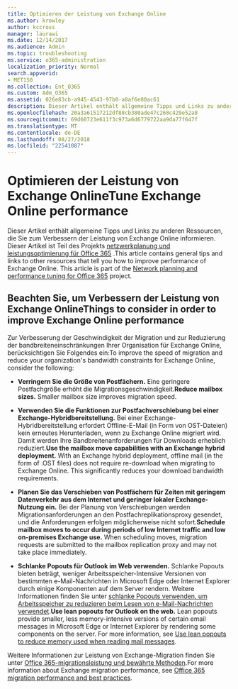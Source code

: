 ```yaml
---
title: Optimieren der Leistung von Exchange Online
ms.author: krowley
author: kccross
manager: laurawi
ms.date: 12/14/2017
ms.audience: Admin
ms.topic: troubleshooting
ms.service: o365-administration
localization_priority: Normal
search.appverid:
- MET150
ms.collection: Ent_O365
ms.custom: Adm_O365
ms.assetid: 026e83cb-a945-4543-97b0-a8af6e80ac61
description: Dieser Artikel enthält allgemeine Tipps und Links zu anderen Ressourcen, die Sie zum Verbessern der Leistung von Exchange Online informieren.
ms.openlocfilehash: 20a3a61517212df88cb380ade47c268c429e52a8
ms.sourcegitcommit: 69d60723e611f3c973a6d6779722aa9da77f647f
ms.translationtype: MT
ms.contentlocale: de-DE
ms.lasthandoff: 08/27/2018
ms.locfileid: "22541087"
---
```

# <a name="tune-exchange-online-performance"></a><span data-ttu-id="0067a-103">Optimieren der Leistung von Exchange Online</span><span class="sxs-lookup"><span data-stu-id="0067a-103">Tune Exchange Online performance</span></span>

<span data-ttu-id="0067a-p101">Dieser Artikel enthält allgemeine Tipps und Links zu anderen Ressourcen, die Sie zum Verbessern der Leistung von Exchange Online informieren. Dieser Artikel ist Teil des Projekts [netzwerkplanung und leistungsoptimierung für Office 365](https://aka.ms/tune) .</span><span class="sxs-lookup"><span data-stu-id="0067a-p101">This article contains general tips and links to other resources that tell you how to improve performance of Exchange Online. This article is part of the [Network planning and performance tuning for Office 365](https://aka.ms/tune) project.</span></span>
   
## <a name="things-to-consider-in-order-to-improve-exchange-online-performance"></a><span data-ttu-id="0067a-106">Beachten Sie, um Verbessern der Leistung von Exchange Online</span><span class="sxs-lookup"><span data-stu-id="0067a-106">Things to consider in order to improve Exchange Online performance</span></span>

<span data-ttu-id="0067a-107">Zur Verbesserung der Geschwindigkeit der Migration und zur Reduzierung der bandbreiteneinschränkungen Ihrer Organisation für Exchange Online, berücksichtigen Sie Folgendes ein:</span><span class="sxs-lookup"><span data-stu-id="0067a-107">To improve the speed of migration and reduce your organization's bandwidth constraints for Exchange Online, consider the following:</span></span>
  
- <span data-ttu-id="0067a-p102">**Verringern Sie die Größe von Postfächern.** Eine geringere Postfachgröße erhöht die Migrationsgeschwindigkeit.</span><span class="sxs-lookup"><span data-stu-id="0067a-p102">**Reduce mailbox sizes.** Smaller mailbox size improves migration speed.</span></span> 
    
- <span data-ttu-id="0067a-p103">**Verwenden Sie die Funktionen zur Postfachverschiebung bei einer Exchange-Hybridbereitstellung.** Bei einer Exchange-Hybridbereitstellung erfordert Offline-E-Mail (in Form von OST-Dateien) kein erneutes Herunterladen, wenn zu Exchange Online migriert wird. Damit werden Ihre Bandbreitenanforderungen für Downloads erheblich reduziert.</span><span class="sxs-lookup"><span data-stu-id="0067a-p103">**Use the mailbox move capabilities with an Exchange hybrid deployment.** With an Exchange hybrid deployment, offline mail (in the form of .OST files) does not require re-download when migrating to Exchange Online. This significantly reduces your download bandwidth requirements.</span></span> 
    
- <span data-ttu-id="0067a-p104">**Planen Sie das Verschieben von Postfächern für Zeiten mit geringem Datenverkehr aus dem Internet und geringer lokaler Exchange-Nutzung ein.** Bei der Planung von Verschiebungen werden Migrationsanforderungen an den Postfachreplikationsproxy gesendet, und die Anforderungen erfolgen möglicherweise nicht sofort.</span><span class="sxs-lookup"><span data-stu-id="0067a-p104">**Schedule mailbox moves to occur during periods of low Internet traffic and low on-premises Exchange use.** When scheduling moves, migration requests are submitted to the mailbox replication proxy and may not take place immediately.</span></span> 
    
- <span data-ttu-id="0067a-p105">**Schlanke Popouts für Outlook im Web verwenden.** Schlanke Popouts bieten beträgt, weniger Arbeitsspeicher-Intensive Versionen von bestimmten e-Mail-Nachrichten in Microsoft Edge oder Internet Explorer durch einige Komponenten auf dem Server rendern. Weitere Informationen finden Sie unter [schlanke Popouts verwenden, um Arbeitsspeicher zu reduzieren beim Lesen von e-Mail-Nachrichten verwendet](https://support.office.com/article/a6d6ba01-2562-4c3d-a8f1-78748dd506cf).</span><span class="sxs-lookup"><span data-stu-id="0067a-p105">**Use lean popouts for Outlook on the web.** Lean popouts provide smaller, less memory-intensive versions of certain email messages in Microsoft Edge or Internet Explorer by rendering some components on the server. For more information, see [Use lean popouts to reduce memory used when reading mail messages](https://support.office.com/article/a6d6ba01-2562-4c3d-a8f1-78748dd506cf).</span></span>
    
<span data-ttu-id="0067a-118">Weitere Informationen zur Leistung von Exchange-Migration finden Sie unter [Office 365-migrationsleistung und bewährte Methoden](https://support.office.com/article/d9acb371-fd6c-4c14-aa8e-db5cbe39aa57).</span><span class="sxs-lookup"><span data-stu-id="0067a-118">For more information about Exchange migration performance, see [Office 365 migration performance and best practices](https://support.office.com/article/d9acb371-fd6c-4c14-aa8e-db5cbe39aa57).</span></span>
  

